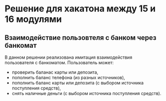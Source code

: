 # Решение для хакатона между 15 и 16 модулями

## Взаимодействие пользовтеля с банком через банкомат

 В данном решении реализована имитация взаимодействия пользователя с банкоматом. Пользователь может:
 - проверить баланас карты или депозита,
  - пополнить баланс телефона (из разных источников), 
  - пополнить баланс карты или депозита (с выбором источника поступления средств),
  - снять наличные деньги (с выбором источника поступления средств).
 
